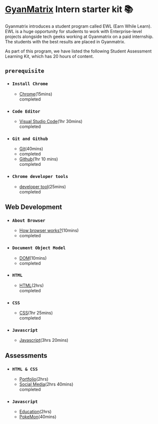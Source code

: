# [GyanMatrix](https://gyanmatrix.com/) Intern starter kit :books:

Gyanmatrix introduces a student program called EWL (Earn While Learn). EWL is a huge opportunity for students to work with Enterprise-level projects alongside tech geeks working at Gyanmatrix on a paid internship. The students with the best results are placed in Gyanmatrix.<br>

As part of this program, we have listed the following Student Assessment Learning Kit, which has 20 hours of content.

## `prerequisite`

- ### `Install Chrome`
    - [Chrome](https://support.google.com/chrome/answer/95346?hl=en&co=GENIE.Platform%3DDesktop)(15mins)<br>
    completed

- ### `Code Editor`
    - [Visual Studio Code](https://www.youtube.com/watch?v=WPqXP_kLzpo)(1hr 30mins)<br>
    completed

- ### `Git and Github`
    - [Git](https://www.youtube.com/watch?v=Uszj_k0DGsg)(40mins)<br>
    - completed
    - [Github](https://www.youtube.com/watch?v=RGOj5yH7evk&t=1s)(1hr 10 mins)<br>
    completed

- ### `Chrome developer tools`
    - [developer tool](https://www.youtube.com/watch?v=y0ue4ZZlZwg)(25mins)<br>
    completed

## Web Development

- ### `About Browser`
    - [How browser works?](https://www.youtube.com/watch?v=DuSURHrZG6I)(10mins)<br>
    - completed
- ### `Document Object Model`
    - [DOM](https://www.youtube.com/watch?v=ipkjfvl40s0)(10mins)<br>
    - completed
- ### `HTML`
    - [HTML](https://www.youtube.com/watch?v=pQN-pnXPaVg)(2hrs)<br>
completed
- ### `CSS`
    - [CSS](https://www.youtube.com/watch?v=ieTHC78giGQ)(1hr 25mins)<br>
completed
- ### `Javascript`
    - [Javascript](https://www.youtube.com/watch?v=PkZNo7MFNFg&t=21s)(3hrs 20mins)<br>

## Assessments

- ### `HTML & CSS`
    - [Portfolio](https://www.youtube.com/watch?v=0YFrGy_mzjY)(2hrs)<br>
    - [Social Media](https://www.youtube.com/watch?v=NljIHlZRTTE)(2hrs 40mins)<br>
completed
- ### `Javascript`
    - [Education](https://www.youtube.com/watch?v=dMZujoGxjRo)(2hrs)<br>
    - [PokeMon](https://www.youtube.com/watch?v=T-VQUKeSU1w)(40mins)<br>
